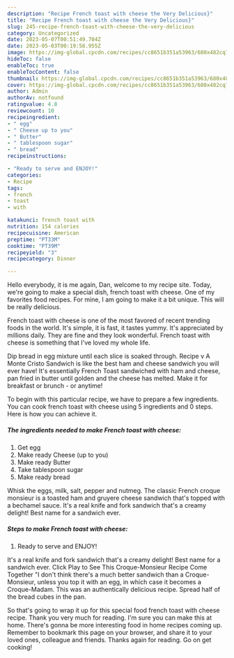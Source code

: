 ```yaml
---
description: "Recipe French toast with cheese the Very Delicious}"
title: "Recipe French toast with cheese the Very Delicious}"
slug: 245-recipe-french-toast-with-cheese-the-very-delicious
category: Uncategorized
date: 2023-05-07T00:51:49.704Z
date: 2023-05-03T00:19:58.955Z
image: https://img-global.cpcdn.com/recipes/cc8651b351a53963/680x482cq70/french-toast-with-cheese-recipe-main-photo.jpg
hideToc: false
enableToc: true
enableTocContent: false
thumbnail: https://img-global.cpcdn.com/recipes/cc8651b351a53963/680x482cq70/french-toast-with-cheese-recipe-main-photo.jpg
cover: https://img-global.cpcdn.com/recipes/cc8651b351a53963/680x482cq70/french-toast-with-cheese-recipe-main-photo.jpg
author: Admin
authorAv: notfound
ratingvalue: 4.8
reviewcount: 10
recipeingredient:
- " egg"
- " Cheese up to you"
- " Butter"
- " tablespoon sugar"
- " bread"
recipeinstructions:

- "Ready to serve and ENJOY!"
categories:
- Recipe
tags:
- french
- toast
- with

katakunci: french toast with 
nutrition: 154 calories
recipecuisine: American
preptime: "PT33M"
cooktime: "PT39M"
recipeyield: "3"
recipecategory: Dinner

---
```



Hello everybody, it is me again, Dan, welcome to my recipe site. Today, we're going to make a special dish, french toast with cheese. One of my favorites food recipes. For mine, I am going to make it a bit unique. This will be really delicious.

French toast with cheese is one of the most favored of recent trending foods in the world. It's simple, it is fast, it tastes yummy. It's appreciated by millions daily. They are fine and they look wonderful. French toast with cheese is something that I've loved my whole life.

Dip bread in egg mixture until each slice is soaked through. Recipe v A Monte Cristo Sandwich is like the best ham and cheese sandwich you will ever have! It&#39;s essentially French Toast sandwiched with ham and cheese, pan fried in butter until golden and the cheese has melted. Make it for breakfast or brunch - or anytime!


To begin with this particular recipe, we have to prepare a few ingredients. You can cook french toast with cheese using 5 ingredients and 0 steps. Here is how you can achieve it.

<!--inarticleads1-->

##### The ingredients needed to make French toast with cheese:

1. Get  egg
1. Make ready  Cheese (up to you)
1. Make ready  Butter
1. Take  tablespoon sugar
1. Make ready  bread


Whisk the eggs, milk, salt, pepper and nutmeg. The classic French croque monsieur is a toasted ham and gruyere cheese sandwich that&#39;s topped with a bechamel sauce. It&#39;s a real knife and fork sandwich that&#39;s a creamy delight! Best name for a sandwich ever. 

<!--inarticleads2-->

##### Steps to make French toast with cheese:


1. Ready to serve and ENJOY!

It&#39;s a real knife and fork sandwich that&#39;s a creamy delight! Best name for a sandwich ever. Click Play to See This Croque-Monsieur Recipe Come Together &#34;I don&#39;t think there&#39;s a much better sandwich than a Croque-Monsieur, unless you top it with an egg, in which case it becomes a Croque-Madam. This was an authentically delicious recipe. Spread half of the bread cubes in the pan. 

So that's going to wrap it up for this special food french toast with cheese recipe. Thank you very much for reading. I'm sure you can make this at home. There's gonna be more interesting food in home recipes coming up. Remember to bookmark this page on your browser, and share it to your loved ones, colleague and friends. Thanks again for reading. Go on get cooking!
